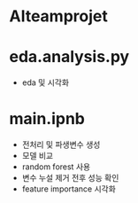 # AIteamprojet

# eda.analysis.py
- eda 및 시각화

# main.ipnb
- 전처리 및 파생변수 생성
- 모델 비교 
- random forest 사용
- 변수 누설 제거 전후 성능 확인
- feature importance 시각화
